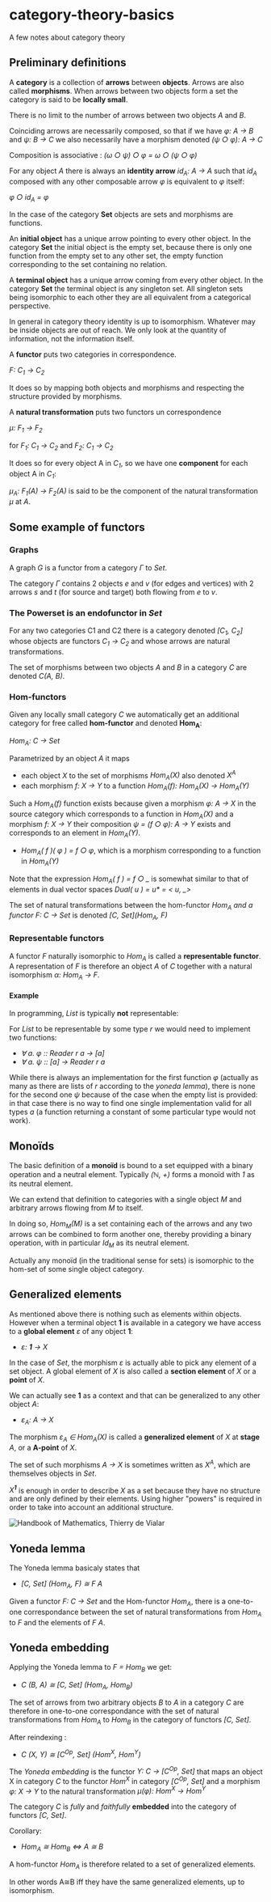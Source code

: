 # category-theory-basics
A few notes about category theory

## Preliminary definitions

A __category__ is a collection of __arrows__ between __objects__. Arrows are also called __morphisms__.
When arrows between two objects form a set the category is said to be __locally small__.

There is no limit to the number of arrows between two objects _A_ and _B_.

Coinciding arrows are necessarily composed, so that if we have _φ: A → B_ and _ψ: B → C_ 
we also necessarily have a morphism denoted _(ψ ○ φ): A → C_

Composition is associative : _(ω ○ ψ) ○ φ = ω ○ (ψ ○ φ)_

For any object *A* there is always an __identity arrow__ *id<sub>A</sub>: A → A* such that *id<sub>A</sub>* 
composed with any other composable arrow _φ_ is equivalent to _φ_ itself:

_φ ○ id<sub>A</sub> = φ_

In the case of the category __Set__ objects are sets and morphisms are functions.

An __initial object__ has a unique arrow pointing to every other object. In the category __Set__ the initial object is the empty set, 
because there is only one function from the empty set to any other set, the empty function corresponding to the set containing no relation.

A __terminal object__ has a unique arrow coming from every other object. In the category __Set__ the terminal object is any singleton set.
All singleton sets being isomorphic to each other they are all equivalent from a categorical perspective.

In general in category theory identity is up to isomorphism. Whatever may be inside objects are out of reach.
We only look at the quantity of information, not the information itself.

A __functor__ puts two categories in correspondence.

_F: C<sub>1</sub> → C<sub>2</sub>_

It does so by mapping both objects and morphisms and respecting the structure provided by morphisms.

A __natural transformation__ puts two functors un correspondence

_μ: F<sub>1</sub> → F<sub>2</sub>_

for _F<sub>1</sub>: C<sub>1</sub> → C<sub>2</sub>_ and _F<sub>2</sub>: C<sub>1</sub> → C<sub>2</sub>_

It does so for every object A in _C<sub>1</sub>_, so we have one __component__ for each object A in _C<sub>1</sub>_:

_μ<sub>A</sub>: F<sub>1</sub>(A) → F<sub>2</sub>(A)_ 
is said to be the component of the natural transformation _μ_ at _A_.

## Some example of functors

### Graphs
A graph _G_ is a functor from a category _Γ_ to _Set_.

The category _Γ_ contains 2 objects _e_ and _v_ (for edges and vertices) 
with 2 arrows _s_ and _t_ (for source and target) both flowing from _e_ to _v_.

### The Powerset is an endofunctor in _Set_
For any two categories C1 and C2 there is a category denoted _[C<sub>1</sub>, C<sub>2</sub>]_ whose objects are functors _C<sub>1</sub> → C<sub>2</sub>_ 
and whose arrows are natural transformations.

The set of morphisms between two objects _A_ and _B_ in a category _C_ are denoted _C(A, B)_.

### Hom-functors
Given any locally small category _C_ we automatically get an additional category for free 
called __hom-functor__ and denoted __Hom<sub>A</sub>__:

_Hom<sub>A</sub>: C → Set_

Parametrized by an object _A_ it maps
  - each object _X_ to the set of morphisms _Hom<sub>A</sub>(X)_ also denoted _X<sup>A</sup>_
  - each morphism _f: X → Y_ to a function _Hom<sub>A</sub>(f): Hom<sub>A</sub>(X) → Hom<sub>A</sub>(Y)_
    
Such a _Hom<sub>A</sub>(f)_ function exists because given a morphism _φ: A → X_ in the source category which corresponds to 
a function in _Hom<sub>A</sub>(X)_ and a morphism _f: X → Y_ 
their composition _ψ = (f ○ φ): A → Y_ exists and corresponds to an element in _Hom<sub>A</sub>(Y)_.

  - _Hom<sub>A</sub>( f )( φ ) = f ○ φ_, which is a morphism corresponding to a function in _Hom<sub>A</sub>(Y)_

Note that the expression *Hom<sub>A</sub>( f ) = f ○ \_* is somewhat similar to that of elements in dual vector spaces *Dual( u ) = u\* = < u, _>*

The set of natural transformations between the hom-functor *Hom<sub>A</sub> and a functor _F: C → Set_* 
is denoted _[C, Set](Hom<sub>A</sub>, F)_

### Representable functors
A functor _F_ naturally isomorphic to _Hom<sub>A</sub>_ is called a __representable functor__.
A representation of _F_ is therefore an object _A_ of _C_ together with a natural isomorphism 
_α: Hom<sub>A</sub> → F_.

#### Example
In programming, _List_ is typically **not** representable:

For _List_ to be representable by some type _r_ we would need to implement two functions:

  - _∀ a. φ :: Reader r a → [a]_
  - _∀ a. ψ :: [a] → Reader r a_

While there is always an implementation for the first function _φ_ (actually as many as there are lists of _r_ according
to the _yoneda lemma_), there is none for the second one _ψ_ because of the case when the empty list is provided:
in that case there is no way to find one single implementation  valid for all types _a_ (a function returning a constant
of some particular type would not work).

## Monoïds

The basic definition of a __monoïd__ is bound to a set equipped with a binary operation and a neutral element.
Typically _(ℕ, +)_ forms a monoïd with _1_ as its neutral element.

We can extend that definition to categories with a single object _M_ and arbitrary arrows flowing from _M_ to itself.

In doing so, _Hom<sub>M</sub>(M)_ is a set containing each of the arrows and any two arrows can be combined to form another one,
thereby providing a binary operation, with in particular _Id<sub>M</sub>_ as its neutral element.

Actually any monoïd (in the traditional sense for sets) is isomorphic to the hom-set of some single object category.

## Generalized elements

As mentioned above there is nothing such as elements within objects.
However when a terminal object __1__ is available in a category we have access to a __global element__ _ε_ of any object __1__:

- _ε: __1__ → X_

In the case of _Set_, the morphism _ε_ is actually able to pick any element of a set object. A global element of _X_ is also called a __section element__ of _X_ or a __point__ of _X_.

We can actually see __1__ as a context and that can be generalized to any other object _A_:

- _ε<sub>A</sub>: A → X_

The morphism _ε<sub>A</sub> ∈ Hom<sub>A</sub>(X)_ is called a __generalized element__ of _X_ at __stage__ _A_,
or a __A-point__ of _X_.

The set of such morphisms _A → X_ is sometimes written as _X<sup>A</sup>_, which are themselves objects in _Set_.

 _X<sup>__1__</sup>_ is enough in order to describe _X_ as a set because they have no structure and are only
defined by their elements. Using higher "powers" is required in order to take into account an additional structure.

![Handbook of Mathematics, Thierry de Vialar](/global-element.png)

## Yoneda lemma

The Yoneda lemma basicaly states that

- _[C, Set] (Hom<sub>A</sub>, F) ≅ F A_

Given a functor _F: C → Set_ and the Hom-functor _Hom<sub>A</sub>_, there is a one-to-one correspondance between
the set of natural transformations from _Hom<sub>A</sub>_ to _F_ and the elements of _F A_.

## Yoneda embedding

Applying the Yoneda lemma to _F = Hom<sub>B</sub>_ we get:
- _C (B, A) ≅ [C, Set] (Hom<sub>A</sub>, Hom<sub>B</sub>)_

The set of arrows from two arbitrary objects _B_ to _A_ in a category _C_ are therefore in one-to-one 
correspondance with the set of natural transformations from _Hom<sub>A</sub>_ to _Hom<sub>B</sub>_ 
in the category of functors _[C, Set]_.

After reindexing :
- _C (X, Y) ≅ [C<sup>Op</sup>, Set] (Hom<sup>X</sup>, Hom<sup>Y</sup>)_

The _Yoneda embedding_ is the functor _Ƴ: C → [C<sup>Op</sup>, Set]_ that maps an object X in category _C_
to the functor _Hom<sup>X</sup>_ in category _[C<sup>Op</sup>, Set]_ and a morphism _φ: X → Y_ to 
the natural transformation _μ(φ): Hom<sup>X</sup> → Hom<sup>Y</sup>_

The category _C_ is _fully_ and _faithfully_ __embedded__ into the category of functors _[C, Set]_.

Corollary:
- _Hom<sub>A</sub> ≅ Hom<sub>B</sub> ⇔ A ≅ B_

A hom-functor _Hom<sub>A</sub>_ is therefore related to a set of generalized elements.

In other words A≅B iff they have the same generalized elements, up to isomorphism.
